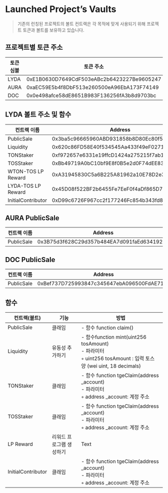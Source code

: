 # Launched Project’s Vaults

> 기존의 런칭된 프로젝트의 볼트 컨트랙은 각 목적에 맞게 사용되기 위해 프로젝트 토큰과 볼트를 보유하고 있습니다.

## 프로젝트별 토큰 주소

|토큰 심볼	|토큰 주소	|etherscan|
| -------- | -------- | -------- |
| LYDA | 0xE1B0630D7649CdF503eABc2b6423227Be9605247 | [link](https://etherscan.io/address/0xE1B0630D7649CdF503eABc2b6423227Be9605247) |
| AURA | 0xaEC59E5b4f8DbF513e260500eA96EbA173F74149 | [link](https://etherscan.io/address/0xaEC59E5b4f8DbF513e260500eA96EbA173F74149) |
| DOC | 0x0e498afce58dE8651B983F136256fA3b8d9703bc | [link](https://etherscan.io/address/0x0e498afce58dE8651B983F136256fA3b8d9703bc) |


## LYDA 볼트 주소 및 함수

|컨트랙 이름	|Address	|etherscan|
| -------- | -------- | -------- |
|PublicSale	|0x3ba5c96665960ABD931858b8D80Ec80f53F2A09c	|[link](https://etherscan.io/address/0x3ba5c96665960ABD931858b8D80Ec80f53F2A09c)|
|Liquidity|	0x620c86FD58E40f534545Aa433f49eF0271755E17	|[link](https://etherscan.io/address/0x620c86FD58E40f534545Aa433f49eF0271755E17)|
|TONStaker|	0xf972657e6331e19ffcD1424a275215f7ab1A8df5|	[link](https://etherscan.io/address/0xf972657e6331e19ffcD1424a275215f7ab1A8df5)|
|TOSStaker|	0xBb49719A0bC10bf9E8f0B5e2d0F74dEE830a0090|	[link](https://etherscan.io/address/0xBb49719A0bC10bf9E8f0B5e2d0F74dEE830a0090)|
|WTON-TOS LP Reward|	0xA31945830C5a6B225A81962a10E78D2e3793D72D	|[link](https://etherscan.io/address/0xA31945830C5a6B225A81962a10E78D2e3793D72D)|
|LYDA-TOS LP Reward|0x45D08f522BF2b6455Fe7EeF0f4aDf865D76EaD08 |[link](https://etherscan.io/address/0x45D08f522BF2b6455Fe7EeF0f4aDf865D76EaD08)|
|InitialContributor|0xD99c6726F967cc2f177246Fc854b343fd8EefD94|[link](https://etherscan.io/address/0xD99c6726F967cc2f177246Fc854b343fd8EefD94)|


## AURA PublicSale
|컨트랙 이름	|Address	|etherscan|
| -------- | -------- | -------- |
|PublicSale	|0x3B75d3f628C29d357b484EA7d091faEd63419267	|[link](https://etherscan.io/address/0x3B75d3f628C29d357b484EA7d091faEd63419267)|


## DOC PublicSale
|컨트랙 이름	|Address	|etherscan|
| -------- | -------- | -------- |
|PublicSale	|0xBef737D725993847c345647ebA096500FdAE71c6	|[link](https://etherscan.io/address/0xBef737D725993847c345647ebA096500FdAE71c6)|



## 함수


| 컨트랙(볼트) | 기능 | 방법 |
| -------- | -------- | -------- |
| PublicSale     | 클래임     |- 함수 function claim()      |
| Liquidity     | 유동성 추가하기     |- 함수function mint(uint256 tosAmount)<br/>- 파라미터 <br/>    ◦ uint256 tosAmount : 입력 토스 양 (wei uint, 18 decimals)|
| TONStaker     | 클래임     |- 함수 function tgeClaim(address _account) <br/>- 파라미터 <br/>    ◦ address _account: 계정 주소|
| TOSStaker     | 클래임     |- 함수 function tgeClaim(address _account) <br/>- 파라미터 <br/>    ◦ address _account: 계정 주소|
| LP Reward     | 리워드 프로그램 생성하기      | Text     |
| InitialContributor     | 클래임     |- 함수 function tgeClaim(address _account) <br/>- 파라미터 <br/>    ◦ address _account: 계정 주소|

